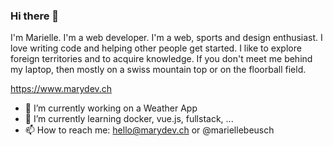 ### Hi there 👋

I'm Marielle. I'm a web developer. I'm a web, sports and design enthusiast.
I love writing code and helping other people get started. I like to explore foreign territories and to acquire knowledge.
If you don't meet me behind my laptop, then mostly on a swiss mountain top or on the floorball field.

https://www.marydev.ch

- 🔭 I’m currently working on a Weather App
- 🌱 I’m currently learning docker, vue.js, fullstack, ...
- 📫 How to reach me: hello@marydev.ch or @mariellebeusch
